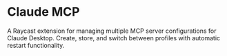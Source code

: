# Claude MCP

A Raycast extension for managing multiple MCP server configurations for Claude Desktop. Create, store, and switch between profiles with automatic restart functionality.
